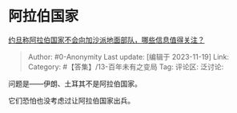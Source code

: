 # 阿拉伯国家
[约旦称阿拉伯国家不会向加沙派地面部队，哪些信息值得关注？](https://www.zhihu.com/question/630839484/answer/3294776206)

> Author: #0-Anonymity
> Last update: [编辑于 2023-11-19]
> Link:
> Category: #【答集】/13-百年未有之变局 
> Tag:
> 评论区:
> 泛讨论:

问题是——伊朗、土耳其不是阿拉伯国家。

它们恐怕也没考虑过让阿拉伯国家出兵。